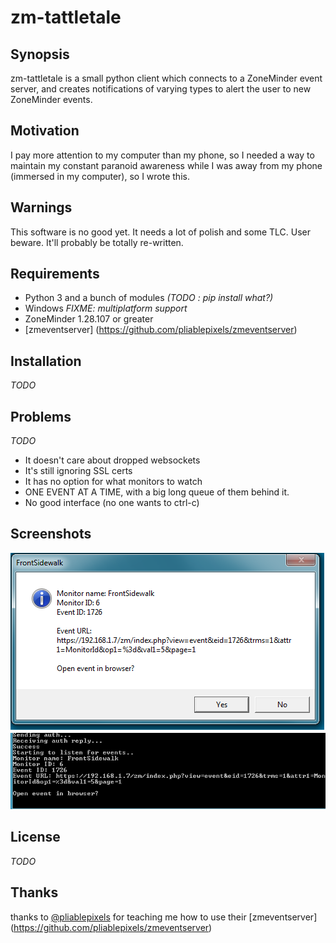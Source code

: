 # zm-tattletale

## Synopsis
zm-tattletale is a small python client which connects to a ZoneMinder event server, and creates notifications of varying types to alert the user to new ZoneMinder events.


## Motivation
I pay more attention to my computer than my phone, so I needed a way to maintain my constant paranoid awareness while I was away from my phone (immersed in my computer), so I wrote this.

## Warnings
This software is no good yet. It needs a lot of polish and some TLC. User beware. It'll probably be totally re-written.

## Requirements
* Python 3 and a bunch of modules *(TODO : pip install what?)*
* Windows *FIXME: multiplatform support*
* ZoneMinder 1.28.107 or greater
* [zmeventserver] (https://github.com/pliablepixels/zmeventserver) 

## Installation
*TODO*

## Problems
*TODO*
* It doesn't care about dropped websockets
* It's still ignoring SSL certs
* It has no option for what monitors to watch
* ONE EVENT AT A TIME, with a big long queue of them behind it.
* No good interface (no one wants to ctrl-c)

## Screenshots
![SS1](https://raw.githubusercontent.com/segordon/zm-tattletale/master/screenshot1.png)
![SS2](https://raw.githubusercontent.com/segordon/zm-tattletale/master/screenshot2.png)

## License
*TODO*

## Thanks
thanks to [@pliablepixels](https://github.com/pliablepixels/) for teaching me how to use their [zmeventserver] (https://github.com/pliablepixels/zmeventserver)